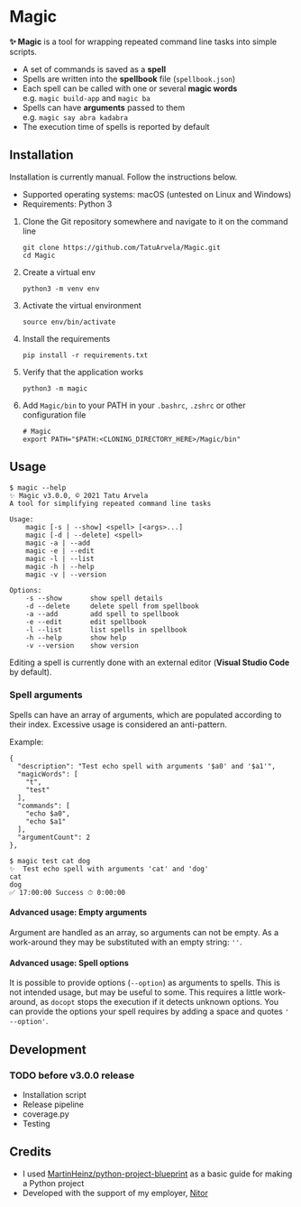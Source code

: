 # Magic

**✨ Magic** is a tool for wrapping repeated command line tasks into simple scripts.

* A set of commands is saved as a **spell**
* Spells are written into the **spellbook** file (`spellbook.json`)
* Each spell can be called with one or several **magic words**  
  e.g. `magic build-app` and `magic ba`
* Spells can have **arguments** passed to them  
  e.g. `magic say abra kadabra`
* The execution time of spells is reported by default

## Installation

Installation is currently manual. Follow the instructions below.

* Supported operating systems: macOS (untested on Linux and Windows)
* Requirements: Python 3

1. Clone the Git repository somewhere and navigate to it on the command line
   ```
   git clone https://github.com/TatuArvela/Magic.git
   cd Magic
   ```
2. Create a virtual env  
   ```
   python3 -m venv env
   ```
    
3. Activate the virtual environment  
   ```
   source env/bin/activate
   ```

4. Install the requirements  
   ```
   pip install -r requirements.txt
   ```

5. Verify that the application works  
   ```
   python3 -m magic
   ```

6. Add `Magic/bin` to your PATH in your `.bashrc`, `.zshrc` or other configuration file
    ```
    # Magic
    export PATH="$PATH:<CLONING_DIRECTORY_HERE>/Magic/bin"
    ```

## Usage

```
$ magic --help
✨ Magic v3.0.0, © 2021 Tatu Arvela
A tool for simplifying repeated command line tasks

Usage:
    magic [-s | --show] <spell> [<args>...]
    magic [-d | --delete] <spell>
    magic -a | --add
    magic -e | --edit
    magic -l | --list
    magic -h | --help
    magic -v | --version

Options:
    -s --show       show spell details
    -d --delete     delete spell from spellbook
    -a --add        add spell to spellbook
    -e --edit       edit spellbook
    -l --list       list spells in spellbook
    -h --help       show help
    -v --version    show version
```

Editing a spell is currently done with an external editor (**Visual Studio Code** by default).

### Spell arguments

Spells can have an array of arguments, which are populated according to their index. Excessive usage is considered an
anti-pattern.

Example:

```
{
  "description": "Test echo spell with arguments '$a0' and '$a1'",
  "magicWords": [
    "t",
    "test"
  ],
  "commands": [
    "echo $a0",
    "echo $a1"
  ],
  "argumentCount": 2
},
```

```
$ magic test cat dog
✨  Test echo spell with arguments 'cat' and 'dog'
cat
dog
✅ 17:00:00 Success ⏱ 0:00:00
```

#### Advanced usage: Empty arguments

Argument are handled as an array, so arguments can not be empty. As a work-around they may be substituted with an empty
string: `''`.

#### Advanced usage: Spell options

It is possible to provide options (`--option`) as arguments to spells. This is not intended usage, but may be useful to
some. This requires a little work-around, as `docopt` stops the execution if it detects unknown options. You can provide
the options your spell requires by adding a space and quotes `' --option'`.

## Development

### TODO before v3.0.0 release

* Installation script
* Release pipeline
* coverage.py
* Testing

## Credits

* I used [MartinHeinz/python-project-blueprint](https://github.com/MartinHeinz/python-project-blueprint) as a basic
  guide for making a Python project
* Developed with the support of my employer, [Nitor](https://nitor.com/)
